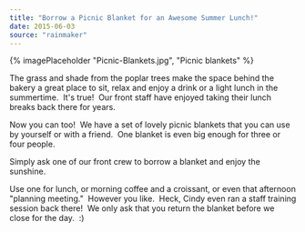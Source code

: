 ```yaml
---
title: "Borrow a Picnic Blanket for an Awesome Summer Lunch!"
date: 2015-06-03
source: "rainmaker"
---
```

{% imagePlaceholder "Picnic-Blankets.jpg", "Picnic blankets" %}

The grass and shade from the poplar trees make the space behind the bakery a great place to sit, relax and enjoy a drink or a light lunch in the summertime.  It's true!  Our front staff have enjoyed taking their lunch breaks back there for years.

Now you can too!  We have a set of lovely picnic blankets that you can use by yourself or with a friend.  One blanket is even big enough for three or four people.

Simply ask one of our front crew to borrow a blanket and enjoy the sunshine.

Use one for lunch, or morning coffee and a croissant, or even that afternoon "planning meeting."  However you like.  Heck, Cindy even ran a staff training session back there!  We only ask that you return the blanket before we close for the day.  :)
